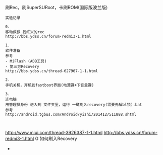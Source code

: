 
刷Rec，刷SuperSURoot，卡刷ROM(国际版波兰版)

```
实验记录

0.
移动叔叔 找红米的rec
http://bbs.ydss.cn/forum-redmi3-1.html

1.
软件准备
参考
- MiFlash (ADB工具)
- 第三方Recovery
http://bbs.ydss.cn/thread-627967-1-1.html

2.
手机关机，开机到fastboot界面(电源键+下音量键)

3.
连电脑
用管理员身份 进入到 文件夹里，运行 一键刷入recovery(需要先解bl锁).bat
参考
http://android.tgbus.com/Android/yizhi/201412/511888.shtml



```


http://www.miui.com/thread-3926387-1-1.html
http://bbs.ydss.cn/forum-redmi3-1.html
G 如何刷入Recovery

-


